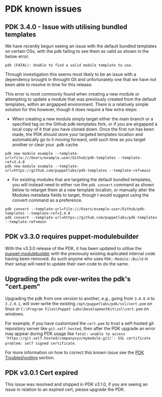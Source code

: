 # PDK known issues

## PDK 3.4.0 - Issue with utilising bundled templates

We have recently begun seeing an issue with the default bundled templates on certain OSs, with the pdk failing to see them as valid as shown in the below error.

```
pdk (FATAL): Unable to find a valid module template to use.
```

Through investigation this seems most likely to be an issue with a dependency brought in throught Git and unfortunately one that we have not been able to resolve in time for this release.

This error is most commonly found when creating a new module or attempting to update a module that was previously created from the default templates, within an airgapped environment. There is a relatively simple solution for this however, though it does require a few extra steps:

 - When creating a new module simply target either the main branch or a specified tag on the Github pdk-templates fork, or if you are airgapped a local copy of it that you have cloned down. Once the first run has been made, the PDK should store your targeted templates location and automatically go to it moving forward, until such time as you target another or clear your .pdk cache.

```
pdk new module example --template-url=file:///Users/example.user/Github/pdk-templates --template-ref=3.4.0
pdk new module example --template-url=https://github.com/puppetlabs/pdk-templates --template-ref=main
```

- For existing modules that are targeting the default bundled templates, you will instead need to either run the `pdk convert` command as shown below to retarget them at a new template location, or manually alter the Modules metadata fields to target, though I would suggest using the convert command as a preference.

```
pdk convert --template-url=file:///Users/example.user/Github/pdk-templates --template-ref=3.4.0
pdk convert --template-url=https://github.com/puppetlabs/pdk-templates --template-ref=main
```

## PDK v3.3.0 requires puppet-modulebuilder

With the v3.3.0 release of the PDK, it has been updated to utilise the [puppet-modulebuilder](https://github.com/puppetlabs/puppet-modulebuilder) with the previously existing duplicated internal code having been removed. As such anyone who uses `PDK::Module::Build` in their setup will need to update their own code to do the same.

## Upgrading the pdk over-writes the pdk's "cert.pem"

Upgrading the pdk from one version to another, e.g., going from `3.0.0.0` to `3.2.0.1`, will over-write the existing `/opt/puppetlabs/pdk/ssl/cert.pem` on linux or `C:\Program Files\Puppet Labs\DevelopmentKit\ssl\cert.pem` on windows.

For example, if you have customized the `cert.pem` to trust a self-hosted git repository server like `git.self.hosted`, then after the PDK upgrade an error may appear during PDK usage like `fatal: unable to access 'https://git.self.hosted/companyxyz/mymodule.git/': SSL certificate problem: self signed certificate`.

For more information on how to correct this known issue see the [PDK Troubleshooting](pdk_troubleshooting.md#pdk-failing-to-pull-from-custom-git-server) section.

## PDK v3.0.1 Cert expired

This issue was resolved and shipped in PDK v3.1.0, if you are seeing an issue in relation to an expired cert, please upgrade the PDK.
